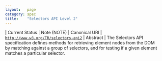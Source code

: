 ```yaml
---
layout:   page
category: spec
title:    "Selectors API Level 2"
---
```


| Current Status | Note (NOTE)
| Canonical URI | [`http://www.w3.org/TR/selectors-api2`](http://www.w3.org/TR/selectors-api2)
| Abstract | The Selectors API specification defines methods for retrieving element nodes from the DOM by matching against a group of selectors, and for testing if a given element matches a particular selector.